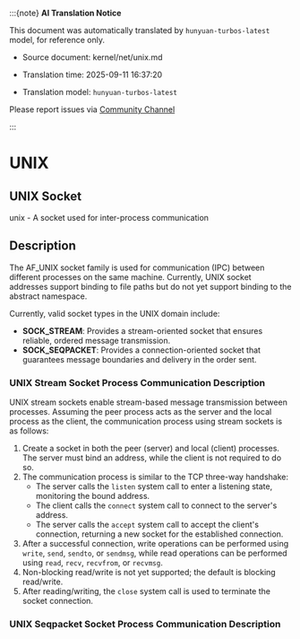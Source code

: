 :::{note}
**AI Translation Notice**

This document was automatically translated by `hunyuan-turbos-latest` model, for reference only.

- Source document: kernel/net/unix.md

- Translation time: 2025-09-11 16:37:20

- Translation model: `hunyuan-turbos-latest`

Please report issues via [Community Channel](https://github.com/DragonOS-Community/DragonOS/issues)

:::

# UNIX  

## UNIX Socket  

unix - A socket used for inter-process communication  

## Description  

The AF_UNIX socket family is used for communication (IPC) between different processes on the same machine. Currently, UNIX socket addresses support binding to file paths but do not yet support binding to the abstract namespace.  

Currently, valid socket types in the UNIX domain include:  
- **SOCK_STREAM**: Provides a stream-oriented socket that ensures reliable, ordered message transmission.  
- **SOCK_SEQPACKET**: Provides a connection-oriented socket that guarantees message boundaries and delivery in the order sent.  

### UNIX Stream Socket Process Communication Description  

UNIX stream sockets enable stream-based message transmission between processes. Assuming the peer process acts as the server and the local process as the client, the communication process using stream sockets is as follows:  

1. Create a socket in both the peer (server) and local (client) processes. The server must bind an address, while the client is not required to do so.  
2. The communication process is similar to the TCP three-way handshake:  
   - The server calls the `listen` system call to enter a listening state, monitoring the bound address.  
   - The client calls the `connect` system call to connect to the server's address.  
   - The server calls the `accept` system call to accept the client's connection, returning a new socket for the established connection.  
3. After a successful connection, write operations can be performed using `write`, `send`, `sendto`, or `sendmsg`, while read operations can be performed using `read`, `recv`, `recvfrom`, or `recvmsg`.  
4. Non-blocking read/write is not yet supported; the default is blocking read/write.  
5. After reading/writing, the `close` system call is used to terminate the socket connection.  

### UNIX Seqpacket Socket Process Communication Description
